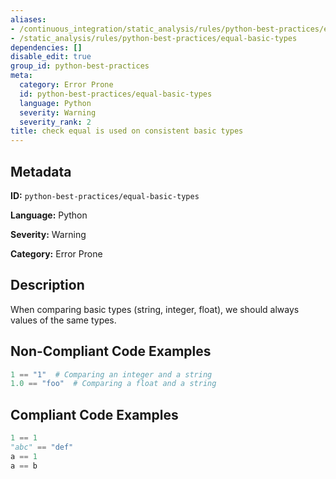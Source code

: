 ```yaml
---
aliases:
- /continuous_integration/static_analysis/rules/python-best-practices/equal-basic-types
- /static_analysis/rules/python-best-practices/equal-basic-types
dependencies: []
disable_edit: true
group_id: python-best-practices
meta:
  category: Error Prone
  id: python-best-practices/equal-basic-types
  language: Python
  severity: Warning
  severity_rank: 2
title: check equal is used on consistent basic types
---
```

<!--  SOURCED FROM https://github.com/DataDog/datadog-static-analyzer-rule-docs -->


## Metadata
**ID:** `python-best-practices/equal-basic-types`

**Language:** Python

**Severity:** Warning

**Category:** Error Prone

## Description
When comparing basic types (string, integer, float), we should always values of the same types.

## Non-Compliant Code Examples
```python
1 == "1"  # Comparing an integer and a string
1.0 == "foo"  # Comparing a float and a string
```

## Compliant Code Examples
```python
1 == 1
"abc" == "def"
a == 1
a == b
```

